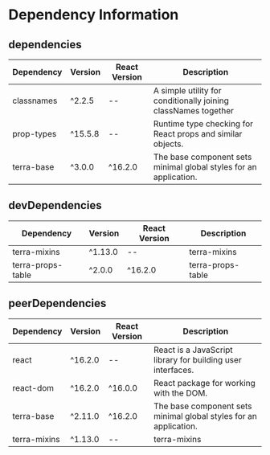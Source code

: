 # Dependency Information

## dependencies
| Dependency | Version | React Version | Description |
|-|-|-|-|
| classnames | ^2.2.5 | -- | A simple utility for conditionally joining classNames together |
| prop-types | ^15.5.8 | -- | Runtime type checking for React props and similar objects. |
| terra-base | ^3.0.0 | ^16.2.0 | The base component sets minimal global styles for an application. |

## devDependencies
| Dependency | Version | React Version | Description |
|-|-|-|-|
| terra-mixins | ^1.13.0 | -- | terra-mixins |
| terra-props-table | ^2.0.0 | ^16.2.0 | terra-props-table |

## peerDependencies
| Dependency | Version | React Version | Description |
|-|-|-|-|
| react | ^16.2.0 | -- | React is a JavaScript library for building user interfaces. |
| react-dom | ^16.2.0 | ^16.0.0 | React package for working with the DOM. |
| terra-base | ^2.11.0 | ^16.2.0 | The base component sets minimal global styles for an application. |
| terra-mixins | ^1.13.0 | -- | terra-mixins |
